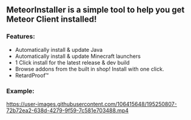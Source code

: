 ## MeteorInstaller is a simple tool to help you get Meteor Client installed!

### Features:
- Automatically install & update Java
- Automatically install & update Minecraft launchers
- 1 Click install for the latest release & dev build
- Browse addons from the built in shop! Install with one click.
- RetardProof™

### Example:

https://user-images.githubusercontent.com/106415648/195250807-72b72ea2-638d-4279-9f59-7c581e703488.mp4


